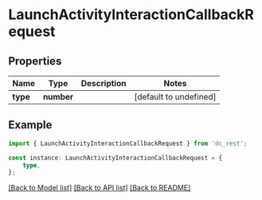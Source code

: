 # LaunchActivityInteractionCallbackRequest


## Properties

Name | Type | Description | Notes
------------ | ------------- | ------------- | -------------
**type** | **number** |  | [default to undefined]

## Example

```typescript
import { LaunchActivityInteractionCallbackRequest } from 'dc_rest';

const instance: LaunchActivityInteractionCallbackRequest = {
    type,
};
```

[[Back to Model list]](../README.md#documentation-for-models) [[Back to API list]](../README.md#documentation-for-api-endpoints) [[Back to README]](../README.md)

